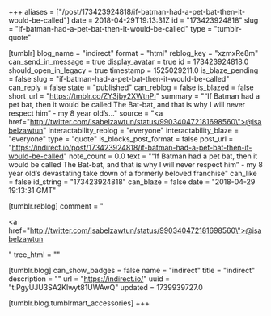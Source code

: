 +++
aliases = ["/post/173423924818/if-batman-had-a-pet-bat-then-it-would-be-called"]
date = 2018-04-29T19:13:31Z
id = "173423924818"
slug = "if-batman-had-a-pet-bat-then-it-would-be-called"
type = "tumblr-quote"

[tumblr]
blog_name = "indirect"
format = "html"
reblog_key = "xzmxRe8m"
can_send_in_message = true
display_avatar = true
id = 173423924818.0
should_open_in_legacy = true
timestamp = 1525029211.0
is_blaze_pending = false
slug = "if-batman-had-a-pet-bat-then-it-would-be-called"
can_reply = false
state = "published"
can_reblog = false
is_blazed = false
short_url = "https://tmblr.co/ZY3jby2XWtnPI"
summary = "“If Batman had a pet bat, then it would be called The Bat-bat, and that is why I will never respect him” - my 8 year old’s..."
source = "<a href=\"http://twitter.com/isabelzawtun/status/990340472181698560\">@isabelzawtun</a>"
interactability_reblog = "everyone"
interactability_blaze = "everyone"
type = "quote"
is_blocks_post_format = false
post_url = "https://indirect.io/post/173423924818/if-batman-had-a-pet-bat-then-it-would-be-called"
note_count = 0.0
text = "&ldquo;If Batman had a pet bat, then it would be called The Bat-bat, and that is why I will never respect him&rdquo; - my 8 year old&rsquo;s devastating take down of a formerly beloved franchise"
can_like = false
id_string = "173423924818"
can_blaze = false
date = "2018-04-29 19:13:31 GMT"

[tumblr.reblog]
comment = "<p><a href=\"http://twitter.com/isabelzawtun/status/990340472181698560\">@isabelzawtun</a></p>"
tree_html = ""

[tumblr.blog]
can_show_badges = false
name = "indirect"
title = "indirect"
description = ""
url = "https://indirect.io/"
uuid = "t:PgyUJU3SA2Klwyt81UWAwQ"
updated = 1739939727.0

[tumblr.blog.tumblrmart_accessories]
+++
